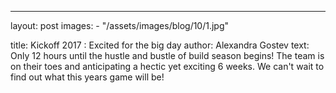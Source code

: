 ---
layout: post
images:
    - "/assets/images/blog/10/1.jpg"

title: Kickoff 2017 : Excited for the big day
author: Alexandra Gostev
text: Only 12 hours until the hustle and  bustle of build season begins! The team is on their toes and anticipating a hectic yet exciting 6 weeks. We can't wait to find out what this years game will be!
